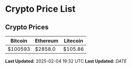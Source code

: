 # Crypto Price List

## Crypto Prices
| Bitcoin | Ethereum | Litecoin |
| ------- | -------- | -------- |
| $100593 | $2858.0 | $105.86 |
**Last Updated:** 2025-02-04 19:32 UTC
**Last Updated:** $DATE$
